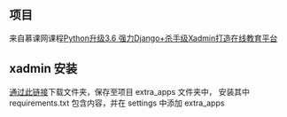 ## 项目
来自慕课网课程[Python升级3.6 强力Django+杀手级Xadmin打造在线教育平台](http://coding.imooc.com/class/78.html)


## xadmin 安装

[通过此链接](https://github.com/liyaopinner/mxonline_resources)下载文件夹，保存至项目 extra_apps 文件夹中，
安装其中 requirements.txt 包含内容，并在 settings 中添加 extra_apps
